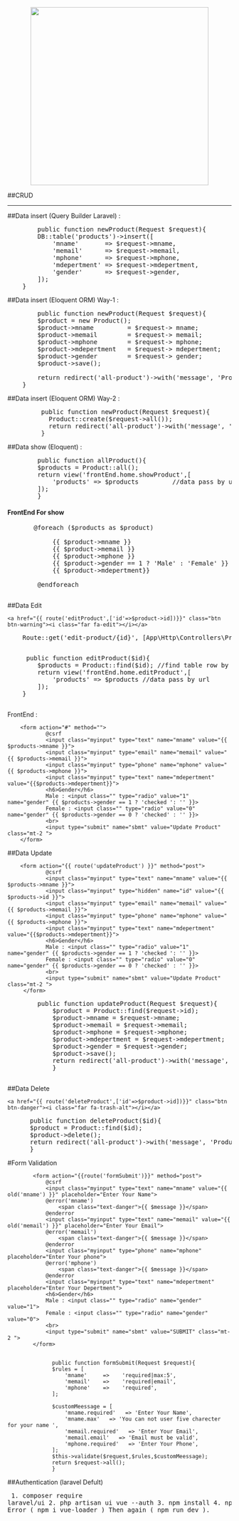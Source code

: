 <p align="center"><a href="https://laravel.com" target="_blank"><img src="https://raw.githubusercontent.com/laravel/art/master/logo-lockup/5%20SVG/2%20CMYK/1%20Full%20Color/laravel-logolockup-cmyk-red.svg" width="400"></a></p>

##CRUD
<hr>
##Data insert (Query Builder Laravel) :
<pre>
        public function newProduct(Request $request){
        DB::table('products')->insert([
            'mname'       => $request->mname,
            'memail'      => $request->memail,
            'mphone'      => $request->mphone,
            'mdepertment' => $request->mdepertment,
            'gender'      => $request->gender,
        ]);
    }
</pre>


##Data insert (Eloquent ORM) Way-1 :
<pre>
        public function newProduct(Request $request){
        $product = new Product();
        $product->mname         = $request-> mname;
        $product->memail        = $request-> memail;
        $product->mphone        = $request-> mphone;
        $product->mdepertment   = $request-> mdepertment;
        $product->gender        = $request-> gender;
        $product->save();

        return redirect('all-product')->with('message', 'Product Insert Successfully');
    }
</pre>

##Data insert (Eloquent ORM) Way-2 :
<pre>
         public function newProduct(Request $request){
           Product::create($request->all());
           return redirect('all-product')->with('message', 'Product Insert Successfully');
         }
</pre>

##Data show (Eloquent) :
<pre>
        public function allProduct(){
        $products = Product::all();
        return view('frontEnd.home.showProduct',[
            'products' => $products         //data pass by url
        ]);
        }
</pre>

<h4>FrontEnd For show</h4>
 <pre>
       @foreach ($products as $product)
        <tr>
			<td>{{ $product->mname }}</td>
			<td>{{ $product->memail }}</td>
			<td>{{ $product->mphone }}</td>
            <th>{{ $product->gender == 1 ? 'Male' : 'Female' }}</th>
			<td>{{ $product->mdepertment}}</td>
		</tr>
        @endforeach
 </pre>

##Data Edit 
 
    <a href="{{ route('editProduct',['id'=>$product->id])}}" class="btn btn-warning"><i class="far fa-edit"></i></a>


  <pre>
    Route::get('edit-product/{id}', [App\Http\Controllers\ProductController::class, 'editProduct'])->name('editProduct');
 </pre>
 
  <pre>
     public function editProduct($id){
        $products = Product::find($id); //find table row by $id
        return view('frontEnd.home.editProduct',[
            'products' => $products //data pass by url
        ]);
    }
 </pre>
 FrontEnd :

        <form action="#" method="">
                @csrf
                <input class="myinput" type="text" name="mname" value="{{ $products->mname }}">
                <input class="myinput" type="email" name="memail" value="{{ $products->memail }}">
                <input class="myinput" type="phone" name="mphone" value="{{ $products->mphone }}">
                <input class="myinput" type="text" name="mdepertment" value="{{$products->mdepertment}}">
                <h6>Gender</h6>
                Male : <input class="" type="radio" value="1" name="gender" {{ $products->gender == 1 ? 'checked ': '' }}>
                Female : <input class="" type="radio" value="0" name="gender" {{ $products->gender == 0 ? 'checked' : '' }}>
                <br>
                <input type="submit" name="sbmt" value="Update Product" class="mt-2 ">
        </form>
        
##Data Update

        <form action="{{ route('updateProduct') }}" method="post">
                @csrf
                <input class="myinput" type="text" name="mname" value="{{ $products->mname }}">
                <input class="myinput" type="hidden" name="id" value="{{ $products->id }}">
                <input class="myinput" type="email" name="memail" value="{{ $products->memail }}">
                <input class="myinput" type="phone" name="mphone" value="{{ $products->mphone }}">
                <input class="myinput" type="text" name="mdepertment" value="{{$products->mdepertment}}">
                <h6>Gender</h6>
                Male : <input class="" type="radio" value="1" name="gender" {{ $products->gender == 1 ? 'checked ': '' }}>
                Female : <input class="" type="radio" value="0" name="gender" {{ $products->gender == 0 ? 'checked' : '' }}>
                <br>
                <input type="submit" name="sbmt" value="Update Product" class="mt-2 ">
         </form>
         
   <pre>
        public function updateProduct(Request $request){
            $product = Product::find($request->id);
            $product->mname = $request->mname;
            $product->memail = $request->memail;
            $product->mphone = $request->mphone;
            $product->mdepertment = $request->mdepertment;
            $product->gender = $request->gender;
            $product->save();
            return redirect('all-product')->with('message', 'Product Edit Successfully');
            }
   </pre>
   
   ##Data Delete
   
    <a href="{{ route('deleteProduct',['id'=>$product->id])}}" class="btn btn-danger"><i class="far fa-trash-alt"></i></a>
    

<pre>
      public function deleteProduct($id){
      $product = Product::find($id);
      $product->delete();
      return redirect('all-product')->with('message', 'Product Delete Successfully');
      }
</pre>

#Form Validation 

            <form action="{{route('formSubmit')}}" method="post">
                @csrf
                <input class="myinput" type="text" name="mname" value="{{ old('mname') }}" placeholder="Enter Your Name">
                @error('mname')
                    <span class="text-danger">{{ $message }}</span>
                @enderror
                <input class="myinput" type="text" name="memail" value="{{ old('memail') }}" placeholder="Enter Your Email">
                @error('memail')
                    <span class="text-danger">{{ $message }}</span>
                @enderror
                <input class="myinput" type="phone" name="mphone" placeholder="Enter Your phone">
                @error('mphone')
                    <span class="text-danger">{{ $message }}</span>
                @enderror
                <input class="myinput" type="text" name="mdepertment" placeholder="Enter Your Depertment">
                <h6>Gender</h6>
                Male : <input class="" type="radio" name="gender" value="1">
                Female : <input class="" type="radio" name="gender" value="0">
                <br>
                <input type="submit" name="sbmt" value="SUBMIT" class="mt-2 ">
            </form>


                  public function formSubmit(Request $request){
                  $rules = [
                      'mname'     =>    'required|max:5',
                      'memail'    =>    'required|email',
                      'mphone'    =>    'required',
                  ];
             
                  $customMeessage = [
                      'mname.required'   => 'Enter Your Name',
                      'mname.max'   => 'You can not user five charecter for your name ',
                      'memail.required'   => 'Enter Your Email',
                      'memail.email'   => 'Email must be valid',
                      'mphone.required'   => 'Enter Your Phone',
                  ];
                  $this->validate($request,$rules,$customMeessage);
                  return $request->all();
                  }
##Authentication (laravel Defult)
                <pre>
                1.  composer require laravel/ui
                2.  php artisan ui vue --auth
                3.  npm install
                4.  npm run dev
                If Error ( npm i vue-loader )   Then again ( npm run dev ).
                </pre>
